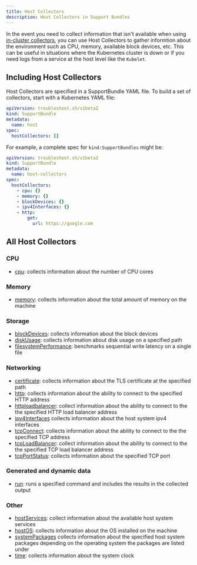 ```yaml
---
title: Host Collectors
description: Host Collectors in Support Bundles
---
```


In the event you need to collect information that isn't available when using [in-cluster collectors](/collect/all), you can use Host Collectors to gather informtion about the environment such as CPU, memory, available block devices, etc. This can be useful in situations where the Kubernetes cluster is down or if you need logs from a service at the host level like the `Kubelet`.

## Including Host Collectors

Host Collectors are specified in a SupportBundle YAML file. To build a set of collectors, start with a Kubernetes YAML file:

```yaml
apiVersion: troubleshoot.sh/v1beta2
kind: SupportBundle
metadata:
  name: host
spec:
  hostCollectors: []
```

For example, a complete spec for `kind:SupportBundles` might be:

```yaml
apiVersion: troubleshoot.sh/v1beta2
kind: SupportBundle
metadata:
  name: host-collectors
spec:
  hostCollectors:
    - cpu: {}
    - memory: {}
    - blockDevices: {}
    - ipv4Interfaces: {}
    - http:
        get:
          url: https://google.com
```

## All Host Collectors

### CPU 
- [cpu](./cpu): collects information about the number of CPU cores

### Memory
- [memory](./memory): collects information about the total amount of memory on the machine

### Storage
- [blockDevices](./blockDevices): collects information about the block devices
- [diskUsage](./diskUsage): collects information about disk usage on a specified path
- [filesystemPerformance](./filesystemPerformance): benchmarks sequential write latency on a single file

### Networking
- [certificate](./certificate): collects information about the TLS certificate at the specified path
- [http](./http): collects information about the ability to connect to the specified HTTP address
- [httploadbalancer](./httploadbalancer): collect information about the ability to connect to the the specified HTTP load balancer address
- [ipv4Interfaces](./ipv4Interfaces) collects information about the host system ipv4 interfaces
- [tcpConnect](./tcpConnect): collects information about the ability to connect to the the specified TCP address
- [tcpLoadBalancer](./tcpLoadBalancer): collect information about the ability to connect to the the specified TCP load balancer address
- [tcpPortStatus](tcpPortStatus): collects information about the specified TCP port

### Generated and dynamic data
- [run](./run): runs a specified command and includes the results in the collected output

### Other
- [hostServices](./hostServices): collect information about the available host system services
- [hostOS](./hostOS): collects information about the OS installed on the machine
- [systemPackages](./systemPackages) collects information about the specified host system packages depending on the operating system the packages are listed under
- [time](./time): collects information about the system clock
